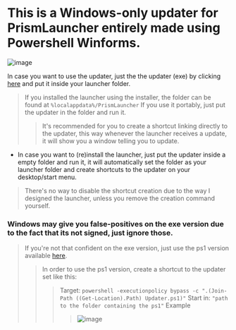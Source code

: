 # This is a Windows-only updater for PrismLauncher entirely made using Powershell Winforms.

![image](https://user-images.githubusercontent.com/17398632/209416690-9f2ec2d0-e894-46ef-b987-4849e186cde0.png)

In case you want to use the updater, just the the updater (exe) by clicking [here](https://github.com/Hexality/PrismLauncherUpdater/releases/latest/download/Updater.exe) and put it inside your launcher folder.
> If you installed the launcher using the installer, the folder can be found at `%localappdata%/PrismLauncher`
> If you use it portably, just put the updater in the folder and run it.
>> It's recommended for you to create a shortcut linking directly to the updater, this way whenever the launcher receives a update, it will show you a window telling you to update.

- In case you want to (re)install the launcher, just put the updater inside a empty folder and run it, it will automatically set the folder as your launcher folder and create shortcuts to the updater on your desktop/start menu.
> There's no way to disable the shortcut creation due to the way I designed the launcher, unless you remove the creation command yourself.

### Windows may give you false-positives on the exe version due to the fact that its not signed, just ignore those.
> If you're not that confident on the exe version, just use the ps1 version available [here](https://github.com/Hexality/PrismLauncherUpdater/releases/latest/download/Updater.ps1).
>> In order to use the ps1 version, create a shortcut to the updater set like this:
>>> Target: `powershell -executionpolicy bypass -c ".(Join-Path ((Get-Location).Path) Updater.ps1)"`
>>> Start in: `"path to the folder containing the ps1"`
>>> Example
>>>> ![image](https://user-images.githubusercontent.com/17398632/209416605-c0d1c645-fa57-4491-bde7-f07cce180113.png)
